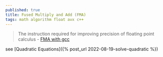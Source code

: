```yaml
---
published: true
title: Fused Multiply and Add (FMA)
tags: math algorithm float avx c++
---
```

> The instruction required for improving precision of floating point calculus - [FMA with gcc](https://stackoverflow.com/questions/35439254/what-do-i-need-to-do-so-gcc-4-9-recognizes-the-opportunity-to-use-avx-fma)

see [Quadratic Equations]({% post_url 2022-08-19-solve-quadratic %})
